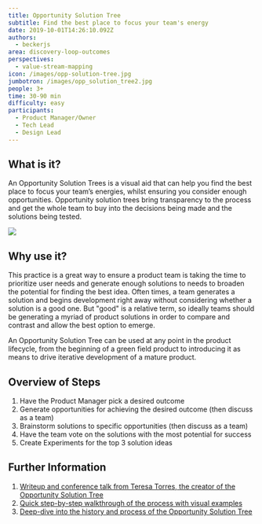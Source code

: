 ```yaml
---
title: Opportunity Solution Tree
subtitle: Find the best place to focus your team's energy
date: 2019-10-01T14:26:10.092Z
authors:
  - beckerjs
area: discovery-loop-outcomes
perspectives:
  - value-stream-mapping
icon: /images/opp-solution-tree.jpg
jumbotron: /images/opp_solution_tree2.jpg
people: 3+
time: 30-90 min
difficulty: easy
participants:
  - Product Manager/Owner
  - Tech Lead
  - Design Lead
---
```

## What is it?

An Opportunity Solution Trees is a visual aid that can help you find the best place to focus your team’s energies, whilst ensuring you consider enough opportunities. Opportunity solution trees bring transparency to the process and get the whole team to buy into the decisions being made and the solutions being tested.

![](/images/opportunity-solution-tree.png)

## Why use it?

This practice is a great way to ensure a product team is taking the time to prioritize user needs and generate enough solutions to needs to broaden the potential for finding the best idea. Often times, a team generates a solution and begins development right away without considering whether a solution is a good one. But "good" is a relative term, so ideally teams should be generating a myriad of product solutions in order to compare and contrast and allow the best option to emerge.

An Opportunity Solution Tree can be used at any point in the product lifecycle, from the beginning of a green field product to introducing it as means to drive iterative development of a mature product. 

## Overview of Steps

1. Have the Product Manager pick a desired outcome
2. Generate opportunities for achieving the desired outcome (then discuss as a team)
3. Brainstorm solutions to specific opportunities (then discuss as a team)
4. Have the team vote on the solutions with the most potential for success
5. Create Experiments for the top 3 solution ideas

## Further Information

1. [Writeup and conference talk from Teresa Torres, the creator of the Opportunity Solution Tree](https://www.mindtheproduct.com/2017/10/critical-thinking-product-teams-teresa-torres/)
2. [Quick step-by-step walkthrough of the process with visual examples](https://cogent.co/blog/the-opportunity-solution-tree/)
3. [Deep-dive into the history and process of the Opportunity Solution Tree](https://www.producttalk.org/2016/08/opportunity-solution-tree/)
